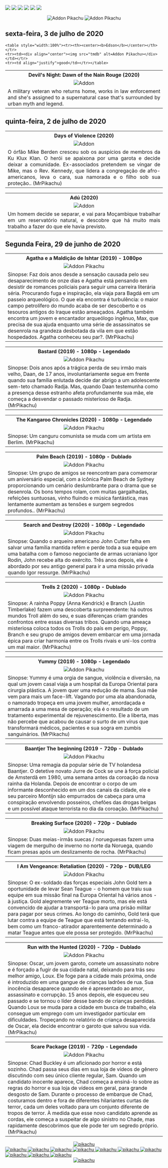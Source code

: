 <!--Copias não serão toleradas-->

 [![](https://tinyurl.com/ydcxhx7f)](http://bit.ly/repokachu) [![](https://tinyurl.com/ybaflaxt)](https://vkodi.net/repo/) [![](https://tinyurl.com/ybcutyjq)](http://bit.ly/zipikachu) [![](https://tinyurl.com/yckqgysp)](https://linktr.ee/addonpikachu) [![](https://tinyurl.com/ybja3588)](https://tinyurl.com/grupopikachu) [![](https://tinyurl.com/y83so6xr)](https://t.me/addonpikachu)  
 <div align="center"><img src="https://tinyurl.com/ydahh4kf" alt="Addon Pikachu"> <img src="https://tinyurl.com/y86yjky9" alt="Addon Pikachu"></div>

##  sexta-feira, 3 de julho de 2020


	<table style="width:100%"><tr><th><center><b>Edson</b></center></th></tr>
	<tr><td><div align="center"><img src="tmdb" alt=Addon Pikachu></div></td></tr>
	<tr><td align="justify">good</td></tr></table>
	


<table style="width:100%"><tr><th><center><b>Devil's Night: Dawn of the Nain Rouge (2020)</b></center></th></tr>
<tr><td><div align="center"><img src="https://image.tmdb.org/t/p/original/valCu0buhw1FjshGtBypI0SQGSw.jpg" alt=Addon Pikachu></div></td></tr>
	<tr><td align="justify">A military veteran who returns home, works in law enforcement and she's assigned to a supernatural case that's surrounded by urban myth and legend.</td></tr></table>


##  quinta-feira, 2 de julho de 2020	

<table style="width:100%"><tr><th><center><b>Days of Violence (2020)</b></center></th></tr>
<tr><td><div align="center"><img src="https://image.tmdb.org/t/p/original/kYakqqv5RO3T2DXJ6AmFz76NYSh.jpg" alt=Addon Pikachu></div></td></tr>
 
<tr><td align="justify">O órfão Mike Berden cresceu sob os auspícios de membros da Ku Klux Klan. O herói se apaixona por uma garota e decide deixar a comunidade. Ex-associados pretendem se vingar de Mike, mas o Rev. Kennedy, que lidera a congregação de afro-americanos, leva o cara, sua namorada e o filho sob sua proteção.. (MrPikachu)</td></tr></table>


<table style="width:100%"><tr><th><center><b>Adú (2020)</b></center></th></tr>	
<tr><td><div align="center"><img src="https://image.tmdb.org/t/p/original/bwXvBFejQFaoXa2TBkZuKPgSjeA.jpg" alt=Addon Pikachu></div></td></tr>	
<tr><td align="justify">Um homem decide se separar, e vai para Moçambique trabalhar em um reservatório natural, e descobre que há muito mais trabalho a fazer do que ele havia previsto.</td></tr></table>

##  Segunda Feira, 29 de junho de 2020

<table style="width:100%"><tr><th><center><b> Agatha e a Maldição de Ishtar (2019) - 1080po </b></center></th></tr>
<tr><td><div align="center"><img src="https://image.tmdb.org/t/p/original/lq6Nb8YDB2Lp0w67kgFzKceKvX8.jpg" alt="Addon Pikachu"></div></td></tr>
<tr><td><justify>Sinopse:  Faz dois anos desde a sensação causada pelo seu desaparecimento de onze dias e Agatha está pensando em desistir de romances policiais para seguir uma carreira literária séria. Procurando fuga e inspiração, ela viaja para Bagdá em um passeio arqueológico. O que ela encontra é turbulência: o maior campo petrolífero do mundo acaba de ser descoberto e os tesouros antigos do Iraque estão ameaçados. Agatha também encontra um jovem e encantador arqueólogo ingênuo, Max, que precisa de sua ajuda enquanto uma série de assassinatos se desenrola na grandeza desbotada da vila em que estão hospedados. Agatha conheceu seu par?. (MrPikachu)</justify></td></tr></table>

<table style="width:100%"><tr><th><center><b> Bastard (2019) - 1080p - Legendado </b></center></th></tr>
<tr><td><div align="center"><img src="https://image.tmdb.org/t/p/w220_and_h330_face/AjNTR7WRJN9SwmNkt4QokwLslGD.jpg" alt="Addon Pikachu"></div></td></tr>
<tr><td><justify>Sinopse:  Dois anos após a trágica perda de seu irmão mais velho, Daan, de 17 anos, involuntariamente segue em frente quando sua família enlutada decide dar abrigo a um adolescente sem-teto chamado Radja. Mas, quando Daan testemunha como a presença desse estranho afeta profundamente sua mãe, ele começa a desvendar o passado misterioso de Radja. (MrPikachu)</justify></td></tr></table>

<table style="width:100%"><tr><th><center><b> The Kangaroo Chronicles (2020) - 1080p - Legendado </b></center></th></tr>
<tr><td><div align="center"><img src="https://image.tmdb.org/t/p/original/fLkzTCXR8tlboua6mWETnSXVlyj.jpg" alt="Addon Pikachu"></div></td></tr>
<tr><td><justify>Sinopse:  Um canguru comunista se muda com um artista em Berlim. (MrPikachu)</justify></td></tr></table>

<table style="width:100%"><tr><th><center><b> Palm Beach (2019) - 1080p - Dublado </b></center></th></tr>
<tr><td><div align="center"><img src="https://image.tmdb.org/t/p/original/mvpeUURLVlcACry0o30BmE2hTq6.jpg" alt="Addon Pikachu"></div></td></tr>
<tr><td><justify>Sinopse:  Um grupo de amigos se reencontram para comemorar um aniversário especial, com a icônica Palm Beach de Sydney proporcionando um cenário deslumbrante para o drama que se desenrola. Os bons tempos rolam, com muitas gargalhadas, refeições suntuosas, vinho fluindo e música fantástica, mas lentamente aumentam as tensões e surgem segredos profundos.. (MrPikachu)</justify></td></tr></table>

<table style="width:100%"><tr><th><center><b> Search and Destroy (2020) - 1080p - Legendado </b></center></th></tr>
<tr><td><div align="center"><img src="https://image.tmdb.org/t/p/original/913WVgqCLfT2XTqOcyjfVK1n924.jpg" alt="Addon Pikachu"></div></td></tr>
<tr><td><justify>Sinopse:  Quando o arqueiro americano John Cutter falha em salvar uma família mantida refém e perde toda a sua equipe em uma batalha com o famoso negociante de armas ucraniano Igor Rodin, John recebe alta do exército. Três anos depois, ele é abordado por seu antigo general para ir a uma missão privada quando Igor ressurge. (MrPikachu)</justify></td></tr></table>

<table style="width:100%"><tr><th><center><b> Trolls 2 (2020) - 1080p - Dublado </b></center></th></tr>
<tr><td><div align="center"><img src="https://image.tmdb.org/t/p/original/qsxhnirlp7y4Ae9bd11oYJSX59j.jpg" alt="Addon Pikachu"></div></td></tr>
<tr><td><justify>Sinopse:  A rainha Poppy (Anna Kendrick) e Branch (Justin Timberlake) fazem uma descoberta surpreendente: há outros mundos Troll além do seu, e suas diferenças criam grandes confrontos entre essas diversas tribos. Quando uma ameaça misteriosa coloca todos os Trolls do país em perigo, Poppy, Branch e seu grupo de amigos devem embarcar em uma jornada épica para criar harmonia entre os Trolls rivais e uní-los contra um mal maior. (MrPikachu)</justify></td></tr></table>

<table style="width:100%"><tr><th><center><b> Yummy (2019) - 1080p - Legendado </b></center></th></tr>
<tr><td><div align="center"><img src="https://image.tmdb.org/t/p/original/wzzsI22DJFqeGMq1jvgEM1xWnXJ.jpg" alt="Addon Pikachu"></div></td></tr>
<tr><td><justify>Sinopse:  Yummy é uma orgia de sangue, violência e diversão, na qual um jovem casal viaja a um hospital da Europa Oriental para cirurgia plástica. A jovem quer uma redução de mama. Sua mãe vem para mais um face-lift. Vagando por uma ala abandonada, o namorado tropeça em uma jovem mulher, amordaçada e amarrada a uma mesa de operação; ela é o resultado de um tratamento experimental de rejuvenescimento. Ele a liberta, mas não percebe que acabou de causar o surto de um vírus que transformará médicos, pacientes e sua sogra em zumbis sanguinários. (MrPikachu)</justify></td></tr></table>

<table style="width:100%"><tr><th><center><b> Baantjer The beginning (2019 - 720p - Dublado </b></center></th></tr>
<tr><td><div align="center"><img src="https://image.tmdb.org/t/p/original/fABfnFOikIuaCIbKsEfe737BKkz.jpg" alt="Addon Pikachu"></div></td></tr>
<tr><td><justify>Sinopse:  Uma remagia da popular série de TV holandesa Baantjer. O detetive novato Jurre de Cock se une à força policial de Amsterdã em 1980, uma semana antes da coroação da nova rainha da Holanda. Depois de encontrar o corpo de um informante desconhecido em um dos canais da cidade, ele e seu parceiro Montijn são empurrados de cabeça para uma conspiração envolvendo posseiros, chefões das drogas belgas e um possível ataque terrorista no dia da coroação. (MrPikachu)</justify></td></tr></table>

<table style="width:100%"><tr><th><center><b> Breaking Surface (2020) - 720p - Dublado </b></center></th></tr>
<tr><td><div align="center"><img src="https://image.tmdb.org/t/p/original/9UZEWt1z78nMWmJmpvDaMPcfYSg.jpg" alt="Addon Pikachu"></div></td></tr>
<tr><td><justify>Sinopse:  Duas meias-irmãs suecas / norueguesas fazem uma viagem de mergulho de inverno no norte da Noruega, quando ficam presas após um deslizamento de rocha. (MrPikachu)</justify></td></tr></table>

<table style="width:100%"><tr><th><center><b> I Am Vengeance: Retaliation (2020) - 720p - DUB/LEG </b></center></th></tr>
<tr><td><div align="center"><img src="https://image.tmdb.org/t/p/original/9bn60BiyiQFfnkLvRPZsVsOfl4v.jpg" alt="Addon Pikachu"></div></td></tr>
<tr><td><justify>Sinopse:  O ex-soldado das forças especiais John Gold tem a oportunidade de levar Sean Teague - o homem que traiu sua equipe em sua missão final na Europa Oriental há vários anos - à justiça. Gold alegremente ver Teague morto, mas ele está convencido de ajudar a transportá-lo para uma prisão militar para pagar por seus crimes. Ao longo do caminho, Gold terá que lutar contra a equipe de Teague que está tentando extraí-lo, bem como um franco-atirador aparentemente determinado a matar Teague antes que ele possa ser protegido. (MrPikachu)</justify></td></tr></table>

<table style="width:100%"><tr><th><center><b> Run with the Hunted (2020) - 720p - Dublado </b></center></th></tr>
<tr><td><div align="center"><img src="https://image.tmdb.org/t/p/original/yGUznGn6WtNZXB9B08aes0kOKfG.jpg" alt="Addon Pikachu"></div></td></tr>
<tr><td><justify>Sinopse:  Oscar, um jovem garoto, comete um assassinato nobre e é forçado a fugir de sua cidade natal, deixando para trás seu melhor amigo, Loux. Ele foge para a cidade mais próxima, onde é introduzido em uma gangue de crianças ladrões de rua. Sua inocência desaparece quando ele é apresentado ao amor, assassinato e corrupção. 15 anos depois, ele esqueceu seu passado e se tornou o líder desse bando de crianças perdidas. Quando Loux se muda para a cidade em busca de trabalho, ela consegue um emprego com um investigador particular em dificuldades. Tropeçando no relatório de criança desaparecida de Oscar, ela decide encontrar o garoto que salvou sua vida.(MrPikachu) </justify></td></tr></table>

<table style="width:100%"><tr><th><center><b> Scare Package (2019) - 720p - Legendado </b></center></th></tr>
<tr><td><div align="center"><img src="https://image.tmdb.org/t/p/original/zCX6YOoFSf4HU3vDTU2iDeFNJO1.jpg" alt="Addon Pikachu"></div></td></tr>
<tr><td><justify>Sinopse:  Chad Buckley é um aficionado por horror e está sozinho. Chad passa seus dias em sua loja de vídeos de gênero discutindo com seu único cliente regular, Sam. Quando um candidato inocente aparece, Chad começa a ensiná-lo sobre as regras do horror e sua loja de vídeos em geral, para grande desgosto de Sam. Durante o processo de embarque de Chad, costuramos dentro e fora de diferentes hilariantes curtas de terror, cada um deles voltado para um conjunto diferente de tropos de terror. À medida que esse novo candidato aprende as cordas, ele começa a suspeitar de algo sinistro no Chade, mas rapidamente descobrimos que ele pode ter um segredo próprio. (MrPikachu) </justify></td></tr></table>




















<div align="center"><a href="https://bit.ly/pikachufull">
<img src="https://tinyurl.com/y9zk36eq" alt="pikachu">
</a></div>
<a href="https://bit.ly/novidadedocs">
<img src="https://tinyurl.com/y9xs5l4t" alt="pikachu">
</a>
<a href="https://bit.ly/novidaDesenhos">
<img src="https://tinyurl.com/y73n4mmf" alt="pikachu">
</a>
<a href="https://bit.ly/novidadenovelas">
<img src="https://tinyurl.com/ybrg85o5" alt="pikachu">
</a>
<a href="https://bit.ly/novidadeinfantil">
<img src="https://tinyurl.com/y9pkjsed" alt="pikachu">
<a href="https://bit.ly/novidadesforno">
<img src="https://tinyurl.com/y8r3h7x2" alt="pikachu">
</a>
</a>
<a href="https://bit.ly/novidadeanimes">
<img src="https://tinyurl.com/y8tc5v56" alt="pikachu">
</a>
<a href="https://bit.ly/novidadeshows">
<img src="https://tinyurl.com/ybdjml82" alt="pikachu">
</a>
<a href="https://bit.ly/novidadeseries">
<img src="https://tinyurl.com/y8pbauft" alt="pikachu">
</a>
<a href="https://bit.ly/novidadesfilmes">
<img src="https://tinyurl.com/ydewsb4q" alt="pikachu">
</a>
<a href="https://bit.ly/novidadeTV">
<img src="https://tinyurl.com/ydbcnj3f" alt="pikachu">
</a>
<div align="center"><a href="https://bit.ly/pikachufull">
<img src="https://tinyurl.com/y72vpx8n" alt="pikachu">
</a></div>


<!--Copias não serão toleradas-->

